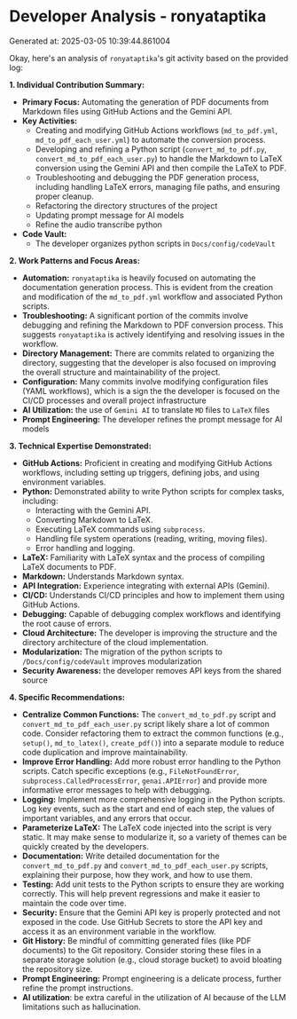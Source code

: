 # Developer Analysis - ronyataptika
Generated at: 2025-03-05 10:39:44.861004

Okay, here's an analysis of `ronyataptika`'s git activity based on the provided log:

**1. Individual Contribution Summary:**

*   **Primary Focus:** Automating the generation of PDF documents from Markdown files using GitHub Actions and the Gemini API.
*   **Key Activities:**
    *   Creating and modifying GitHub Actions workflows (`md_to_pdf.yml`, `md_to_pdf_each_user.yml`) to automate the conversion process.
    *   Developing and refining a Python script (`convert_md_to_pdf.py`, `convert_md_to_pdf_each_user.py`) to handle the Markdown to LaTeX conversion using the Gemini API and then compile the LaTeX to PDF.
    *   Troubleshooting and debugging the PDF generation process, including handling LaTeX errors, managing file paths, and ensuring proper cleanup.
    *   Refactoring the directory structures of the project
    *   Updating prompt message for AI models
    *   Refine the audio transcribe python
*   **Code Vault:**
    *   The developer organizes python scripts in `Docs/config/codeVault`

**2. Work Patterns and Focus Areas:**

*   **Automation:**  `ronyataptika` is heavily focused on automating the documentation generation process. This is evident from the creation and modification of the `md_to_pdf.yml` workflow and associated Python scripts.
*   **Troubleshooting:** A significant portion of the commits involve debugging and refining the Markdown to PDF conversion process. This suggests `ronyataptika` is actively identifying and resolving issues in the workflow.
*   **Directory Management:** There are commits related to organizing the directory, suggesting that the developer is also focused on improving the overall structure and maintainability of the project.
*   **Configuration:** Many commits involve modifying configuration files (YAML workflows), which is a sign the the developer is focused on the CI/CD processes and overall project infrastructure
*   **AI Utilization:** the use of `Gemini AI` to translate `MD` files to `LaTeX` files
*   **Prompt Engineering:** The developer refines the prompt message for AI models

**3. Technical Expertise Demonstrated:**

*   **GitHub Actions:** Proficient in creating and modifying GitHub Actions workflows, including setting up triggers, defining jobs, and using environment variables.
*   **Python:**  Demonstrated ability to write Python scripts for complex tasks, including:
    *   Interacting with the Gemini API.
    *   Converting Markdown to LaTeX.
    *   Executing LaTeX commands using `subprocess`.
    *   Handling file system operations (reading, writing, moving files).
    *   Error handling and logging.
*   **LaTeX:** Familiarity with LaTeX syntax and the process of compiling LaTeX documents to PDF.
*   **Markdown:**  Understands Markdown syntax.
*   **API Integration:**  Experience integrating with external APIs (Gemini).
*   **CI/CD:** Understands CI/CD principles and how to implement them using GitHub Actions.
*   **Debugging:** Capable of debugging complex workflows and identifying the root cause of errors.
*   **Cloud Architecture:** The developer is improving the structure and the directory architecture of the cloud implementation.
*   **Modularization:** The migration of the python scripts to `/Docs/config/codeVault` improves modularization
*   **Security Awareness:** the developer removes API keys from the shared source

**4. Specific Recommendations:**

*   **Centralize Common Functions:** The `convert_md_to_pdf.py` script and `convert_md_to_pdf_each_user.py` script likely share a lot of common code. Consider refactoring them to extract the common functions (e.g., `setup()`, `md_to_latex()`, `create_pdf()`) into a separate module to reduce code duplication and improve maintainability.
*   **Improve Error Handling:** Add more robust error handling to the Python scripts. Catch specific exceptions (e.g., `FileNotFoundError`, `subprocess.CalledProcessError`, `genai.APIError`) and provide more informative error messages to help with debugging.
*   **Logging:** Implement more comprehensive logging in the Python scripts. Log key events, such as the start and end of each step, the values of important variables, and any errors that occur.
*   **Parameterize LaTeX:** The LaTeX code injected into the script is very static. It may make sense to modularize it, so a variety of themes can be quickly created by the developers.
*   **Documentation:** Write detailed documentation for the `convert_md_to_pdf.py` and `convert_md_to_pdf_each_user.py` scripts, explaining their purpose, how they work, and how to use them.
*   **Testing:** Add unit tests to the Python scripts to ensure they are working correctly. This will help prevent regressions and make it easier to maintain the code over time.
*   **Security:** Ensure that the Gemini API key is properly protected and not exposed in the code.  Use GitHub Secrets to store the API key and access it as an environment variable in the workflow.
*   **Git History:** Be mindful of committing generated files (like PDF documents) to the Git repository. Consider storing these files in a separate storage solution (e.g., cloud storage bucket) to avoid bloating the repository size.
*   **Prompt Engineering:** Prompt engineering is a delicate process, further refine the prompt instructions.
*    **AI utilization**: be extra careful in the utilization of AI because of the LLM limitations such as hallucination.
